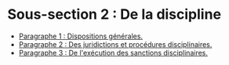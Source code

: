 # Sous-section 2 : De la discipline

- [Paragraphe 1 : Dispositions générales.](paragraphe-1)
- [Paragraphe 2 : Des juridictions et procédures disciplinaires.](paragraphe-2)
- [Paragraphe 3 : De l'exécution des sanctions disciplinaires.](paragraphe-3)

